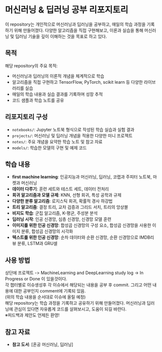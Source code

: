 # 머신러닝 & 딥러닝 공부 리포지토리

이 repository는 개인적으로 머신러닝과 딥러닝을 공부하고, 매일의 학습 과정을 기록하기 위해 만들어졌다. 다양한 알고리즘을 직접 구현해보고, 이론과 실습을 통해 머신러닝 및 딥러닝 기술을 깊이 이해하는 것을 목표로 하고 있다.

## 목적
해당 repository의 주요 목적:
- 머신러닝과 딥러닝의 이론적 개념을 체계적으로 학습
- 알고리즘을 직접 구현하고 TensorFlow, PyTorch, scikit learn 등 다양한 라이브러리를 실습
- 매일의 학습 내용과 실습 결과를 기록하며 성장 추적
- 코드 샘플과 학습 노트를 공유

## 리포지토리 구성
- `notebooks/`: Jupyter 노트북 형식으로 작성된 학습 실습과 실험 결과
- `projects/`: 머신러닝 및 딥러닝 개념을 적용한 다양한 미니 프로젝트
- `notes/`: 주요 개념을 요약한 학습 노트 및 참고 자료
- `models/`: 학습한 모델의 구현 및 예제 코드

## 학습 내용
- **first machine learning**: 인공지능과 머신러닝, 딥러닝, 코랩과 주피터 노트북, 마켓과 머신러닝
- **데이터 다루기**: 훈련 세트와 테스트 세트, 데이터 전처리
- **회귀 알고리즘과 모델 규제**: KNN, 선형 회귀, 특성 공학과 규제
- **다양한 분류 알고리즘**: 로지스틱 회귀, 확률적 경사 하강법
- **트리 알고리즘**: 결정 트리, 교차 검증과 그리드 서치, 트리의 앙상블
- **비지도 학습**: 군집 알고리즘, K-평균, 주성분 분석
- **딥러닝 시작**: 인공 신경망, 심층 신경망, 신경망 모델 훈련
- **이미지를 위한 인공 신경망**: 합성곱 신경망의 구성 요소, 합성곱 신경망을 사용한 이미지 분류, 합성곱 신경망의 시각화
- **텍스트를 위한 인공 신경망**: 순차 데이터와 순환 신경망, 순환 신경망으로 IMDB리뷰 분류, LSTM과 GRU셀

## 사용 방법
상단에 프로젝트 -> MachineLearning and DeepLearning study log -> In Progress or Done 이 있을것이다.<br/>
각 챕터별로 이슈생성후 각 이슈에서 해당되는 내용을 공부 후 commit. 그리고 어떤 내용에 대한 공부인지 comment에 기록되 있음.<br/>
(위의 학습 내용을 순서대로 이슈에 올릴 예정)<br/>
해당 repository는 학습 과정을 기록하고 공유하기 위해 만들어졌다. 머신러닝과 딥러닝에 관심이 있다면 자유롭게 코드를 살펴보시고, 도움이 되길 바란다.<br/>
※피드백과 제안도 언제든 환영!

## 참고 자료
- **참고 도서**: [혼공 머신러닝, 딥러닝]
